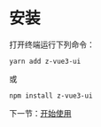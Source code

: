 # 安装

打开终端运行下列命令：

```
yarn add z-vue3-ui
```

或

```
npm install z-vue3-ui
```

下一节：[开始使用](#/doc/intro)
